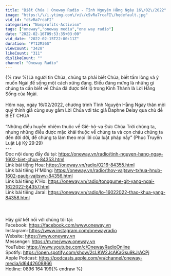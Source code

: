 ```yaml
---
title: "Biết Chúa | Oneway Radio - Tĩnh Nguyện Hằng Ngày 16\/02\/2022"
image: "https:\/\/i.ytimg.com\/vi\/cSvRa7rcaFI\/hqdefault.jpg"
vid_id: "cSvRa7rcaFI"
categories: "Nonprofits-Activism"
tags: ["oneway","oneway media","one way radio"]
date: "2022-02-16T09:53:35+03:00"
vid_date: "2022-02-15T22:00:11Z"
duration: "PT12M36S"
viewcount: "3428"
likeCount: "311"
dislikeCount: ""
channel: "Oneway Radio"
---
```

{% raw %}Là người tin Chúa, chúng ta phải biết Chúa, biết tấm lòng và ý muốn Ngài để sống một cách xứng đáng. Điều đáng mừng là những gì chúng ta cần biết về Chúa đã được tiết lộ trong Kinh Thánh là Lời Hằng Sống của Ngài.<br /><br />Hôm nay, ngày 16/02/2022, chương trình Tĩnh Nguyện Hằng Ngày thân mời quý thính giả cùng suy gẫm Lời Chúa với tác giả Daphne Delay qua chủ đề BIẾT CHÚA<br /><br />“Những điều huyền nhiệm thuộc về Giê-hô-va Đức Chúa Trời chúng ta, nhưng những điều được mặc khải thuộc về chúng ta và con cháu chúng ta đến đời đời, để chúng ta làm theo mọi lời của luật pháp nầy” (Phục Truyền Luật Lệ Ký 29:29)<br />---<br />Đọc nội dung đầy đủ tại: <a rel="nofollow" target="blank" href="https://oneway.vn/radio/tinh-nguyen-hang-ngay-1602-biet-chua-84353.html">https://oneway.vn/radio/tinh-nguyen-hang-ngay-1602-biet-chua-84353.html</a><br />Link bài tiếng Hoa: <a rel="nofollow" target="blank" href="https://oneway.vn/radio/0216-84355.html">https://oneway.vn/radio/0216-84355.html</a><br />Link bài tiếng H'Mông: <a rel="nofollow" target="blank" href="https://oneway.vn/radio/thov-vajtswv-txhua-hnub-1602-paub-vajtswv-84356.html">https://oneway.vn/radio/thov-vajtswv-txhua-hnub-1602-paub-vajtswv-84356.html</a><br />Link bài tiếng K'Ho: <a rel="nofollow" target="blank" href="https://oneway.vn/radio/tonggume-git-yang-ngai-1622022-84357.html">https://oneway.vn/radio/tonggume-git-yang-ngai-1622022-84357.html</a><br />Link bài tiếng Jarai: <a rel="nofollow" target="blank" href="https://oneway.vn/radio/lo-16022022-thao-khua-yang-84358.html">https://oneway.vn/radio/lo-16022022-thao-khua-yang-84358.html</a><br /><br /><br /><br />Hãy giữ kết nối với chúng tôi tại:<br />Facebook: <a rel="nofollow" target="blank" href="https://facebook.com/www.oneway.vn">https://facebook.com/www.oneway.vn</a><br />Instagram: <a rel="nofollow" target="blank" href="https://www.instagram.com/onewayradio">https://www.instagram.com/onewayradio</a><br />Website: <a rel="nofollow" target="blank" href="https://www.oneway.vn">https://www.oneway.vn</a><br />Messenger: <a rel="nofollow" target="blank" href="https://m.me/www.oneway.vn">https://m.me/www.oneway.vn</a><br />YouTube: <a rel="nofollow" target="blank" href="https://www.youtube.com/c/OnewayRadioOnline">https://www.youtube.com/c/OnewayRadioOnline</a><br />Spotify: <a rel="nofollow" target="blank" href="https://open.spotify.com/show/2cLKW2JcAKaGsu9kJrACPj">https://open.spotify.com/show/2cLKW2JcAKaGsu9kJrACPj</a><br />Apple Podcast: <a rel="nofollow" target="blank" href="https://podcasts.apple.com/vn/channel/oneway-media/id6442608866">https://podcasts.apple.com/vn/channel/oneway-media/id6442608866</a><br />Hotline: 0896 164 199{% endraw %}

